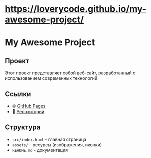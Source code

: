 
https://loverycode.github.io/my-awesome-project/
=======
# My Awesome Project

## Проект
Этот проект представляет собой веб-сайт, разработанный с использованием современных технологий.

## Ссылки
- 🌐 [GitHub Pages](https://loverycode.github.io/my-awesome-project/)
- 📂 [Репозиторий](https://github.com/loverycode/my-awesome-project)

## Структура
- `src/index.html` - главная страница
- `assets/` - ресурсы (изображения, иконки)
- `README.md` - документация
